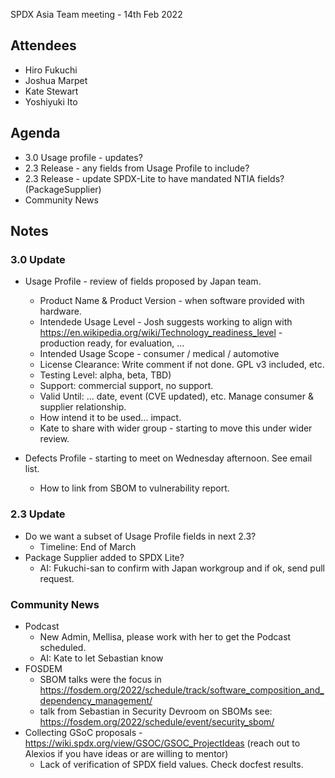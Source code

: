 SPDX Asia Team meeting - 14th Feb 2022

## Attendees
* Hiro Fukuchi
* Joshua Marpet
* Kate Stewart
* Yoshiyuki Ito

## Agenda
* 3.0 Usage profile - updates?
* 2.3 Release - any fields from Usage Profile to include?
* 2.3 Release - update SPDX-Lite to have mandated NTIA fields? (PackageSupplier)
* Community News

## Notes

### 3.0  Update
* Usage Profile - review of fields proposed by Japan team.
  * Product Name & Product Version - when software provided with hardware.
  * Intendede Usage Level - Josh suggests working to align with https://en.wikipedia.org/wiki/Technology_readiness_level  - production ready, for evaluation, ...
  * Intended Usage Scope - consumer / medical / automotive
  * License Clearance:  Write comment if not done.    GPL v3 included, etc.
  * Testing Level:  alpha, beta,   TBD)
  * Support:  commercial support, no support.
  * Valid Until:   ... date, event (CVE updated), etc.   Manage consumer & supplier relationship.
  * How intend it to be used... impact.
  * Kate to share with wider group - starting to move this under wider review.

* Defects Profile - starting to meet on Wednesday afternoon.   See email list.
  * How to link from SBOM to vulnerability report.

### 2.3 Update
* Do we want a subset of Usage Profile fields in next 2.3?
  * Timeline:   End of March
* Package Supplier added to SPDX Lite?
   *  AI:  Fukuchi-san to confirm with Japan workgroup and if ok, send pull request.

### Community News
* Podcast
  * New Admin,  Mellisa, please work with her to get the Podcast scheduled.
  * AI: Kate to let Sebastian know
* FOSDEM
  * SBOM talks were the focus in https://fosdem.org/2022/schedule/track/software_composition_and_dependency_management/
  * talk from Sebastian in Security Devroom on SBOMs see:  https://fosdem.org/2022/schedule/event/security_sbom/
* Collecting GSoC proposals - https://wiki.spdx.org/view/GSOC/GSOC_ProjectIdeas (reach out to Alexios if you have ideas or are willing to mentor)
  * Lack of verification of SPDX field values.   Check docfest results.
